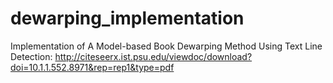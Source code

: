 # dewarping_implementation
 Implementation of A Model-based Book Dewarping Method Using Text Line Detection: http://citeseerx.ist.psu.edu/viewdoc/download?doi=10.1.1.552.8971&rep=rep1&type=pdf
